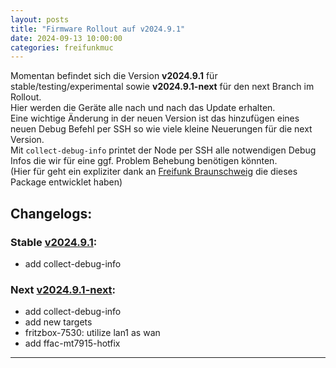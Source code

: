 ```yaml
---
layout: posts
title: "Firmware Rollout auf v2024.9.1"
date: 2024-09-13 10:00:00
categories: freifunkmuc
---
```


Momentan befindet sich die Version **v2024.9.1** für stable/testing/experimental sowie **v2024.9.1-next** für den next Branch im Rollout.  
Hier werden die Geräte alle nach und nach das Update erhalten.  
Eine wichtige Änderung in der neuen Version ist das hinzufügen eines neuen Debug Befehl per SSH so wie viele kleine Neuerungen für die next Version.  
Mit `collect-debug-info` printet der Node per SSH alle notwendigen Debug Infos die wir für eine ggf. Problem Behebung benötigen könnten.  
(Hier für geht ein expliziter dank an [Freifunk Braunschweig](https://freifunk-bs.de/) die dieses Package entwicklet haben)

## Changelogs:

### Stable [v2024.9.1](https://github.com/freifunkMUC/site-ffm/releases/tag/v2024.9.1):

- add collect-debug-info

### Next [v2024.9.1-next](https://github.com/freifunkMUC/site-ffm/releases/tag/v2024.9.1-next):

- add collect-debug-info
- add new targets
- fritzbox-7530: utilize lan1 as wan
- add ffac-mt7915-hotfix

---
